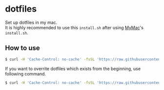# dotfiles

Set up dotfiles in my mac.  
It is highly recommended to use this `install.sh` after using [MyMac](https://github.com/aha-oretama/MyMac)'s `install.sh`.

## How to use
```bash
$ curl -H 'Cache-Control: no-cache' -fsSL 'https://raw.githubusercontent.com/aha-oretama/dotfiles/master/install.sh' | bash
```

If you want to overrite dotfiles which exists from the beginning, use following command.
```bash
$ curl -H 'Cache-Control: no-cache' -fsSL 'https://raw.githubusercontent.com/aha-oretama/dotfiles/master/install.sh' | bash -s -- -f
```
